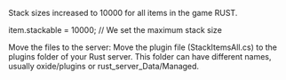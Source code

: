 Stack sizes increased to 10000 for all items in the game RUST.

item.stackable = 10000; // We set the maximum stack size

Move the files to the server: Move the plugin file (StackItemsAll.cs) to the plugins folder of your Rust server. This folder can have different names, usually oxide/plugins or rust_server_Data/Managed.
